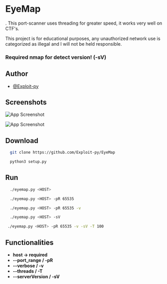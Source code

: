 
# EyeMap
.
This port-scanner uses threading for greater speed, it works very well on CTF's.

This project is for educational purposes, any unauthorized network use is categorized as illegal and I will not be held responsible.

### Required nmap for detect version! (-sV)

## Author

- [@Exploit-py](https://github.com/Exploit-py)


## Screenshots

![App Screenshot](https://cdn.discordapp.com/attachments/900169751349833778/1044107508081500170/image.png)

![App Screenshot](https://cdn.discordapp.com/attachments/900169751349833778/1044107896738283570/image.png)

## Download

```bash
  git clone https://github.com/Exploit-py/EyeMap
```
```bash
  python3 setup.py
```

## Run

```bash
  ./eyemap.py <HOST>
```
```bash
  ./eyemap.py <HOST> -pR 65535
```
```bash
  ./eyemap.py <HOST> -pR 65535 -v
```
```bash
  ./eyemap.py <HOST> -sV
 ```
 ```bash
  ./eyemap.py <HOST> -pR 65535 -v -sV -T 100
 ```


## Functionalities
- **host -> required**
- **--port_range / -pR <port-range>**
- **--verbose / -v**
- **--threads / -T <threads>**
- **--serverVersion / -sV**
